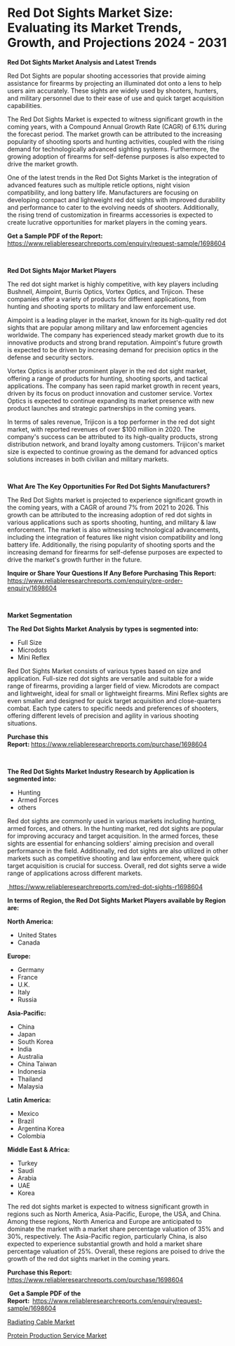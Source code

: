 <p><h1>Red Dot Sights Market Size: Evaluating its Market Trends, Growth, and Projections 2024 - 2031</h1></p><p><strong>Red Dot Sights Market Analysis and Latest Trends</strong></p>
<p><p>Red Dot Sights are popular shooting accessories that provide aiming assistance for firearms by projecting an illuminated dot onto a lens to help users aim accurately. These sights are widely used by shooters, hunters, and military personnel due to their ease of use and quick target acquisition capabilities.</p><p>The Red Dot Sights Market is expected to witness significant growth in the coming years, with a Compound Annual Growth Rate (CAGR) of 6.1% during the forecast period. The market growth can be attributed to the increasing popularity of shooting sports and hunting activities, coupled with the rising demand for technologically advanced sighting systems. Furthermore, the growing adoption of firearms for self-defense purposes is also expected to drive the market growth.</p><p>One of the latest trends in the Red Dot Sights Market is the integration of advanced features such as multiple reticle options, night vision compatibility, and long battery life. Manufacturers are focusing on developing compact and lightweight red dot sights with improved durability and performance to cater to the evolving needs of shooters. Additionally, the rising trend of customization in firearms accessories is expected to create lucrative opportunities for market players in the coming years.</p></p>
<p><strong>Get a Sample PDF of the Report:&nbsp;</strong> <a href="https://www.reliableresearchreports.com/enquiry/request-sample/1698604">https://www.reliableresearchreports.com/enquiry/request-sample/1698604</a></p>
<p>&nbsp;</p>
<p><strong>Red Dot Sights Major Market Players</strong></p>
<p><p>The red dot sight market is highly competitive, with key players including Bushnell, Aimpoint, Burris Optics, Vortex Optics, and Trijicon. These companies offer a variety of products for different applications, from hunting and shooting sports to military and law enforcement use. </p><p>Aimpoint is a leading player in the market, known for its high-quality red dot sights that are popular among military and law enforcement agencies worldwide. The company has experienced steady market growth due to its innovative products and strong brand reputation. Aimpoint's future growth is expected to be driven by increasing demand for precision optics in the defense and security sectors. </p><p>Vortex Optics is another prominent player in the red dot sight market, offering a range of products for hunting, shooting sports, and tactical applications. The company has seen rapid market growth in recent years, driven by its focus on product innovation and customer service. Vortex Optics is expected to continue expanding its market presence with new product launches and strategic partnerships in the coming years.</p><p>In terms of sales revenue, Trijicon is a top performer in the red dot sight market, with reported revenues of over $100 million in 2020. The company's success can be attributed to its high-quality products, strong distribution network, and brand loyalty among customers. Trijicon's market size is expected to continue growing as the demand for advanced optics solutions increases in both civilian and military markets.</p></p>
<p>&nbsp;</p>
<p><strong>What Are The Key Opportunities For Red Dot Sights Manufacturers?</strong></p>
<p><p>The Red Dot Sights market is projected to experience significant growth in the coming years, with a CAGR of around 7% from 2021 to 2026. This growth can be attributed to the increasing adoption of red dot sights in various applications such as sports shooting, hunting, and military & law enforcement. The market is also witnessing technological advancements, including the integration of features like night vision compatibility and long battery life. Additionally, the rising popularity of shooting sports and the increasing demand for firearms for self-defense purposes are expected to drive the market's growth further in the future.</p></p>
<p><strong>Inquire or Share Your Questions If Any Before Purchasing This Report:</strong> <a href="https://www.reliableresearchreports.com/enquiry/pre-order-enquiry/1698604">https://www.reliableresearchreports.com/enquiry/pre-order-enquiry/1698604</a></p>
<p>&nbsp;</p>
<p><strong>Market Segmentation</strong></p>
<p><strong>The Red Dot Sights Market Analysis by types is segmented into:</strong></p>
<p><ul><li>Full Size</li><li>Microdots</li><li>Mini Reflex</li></ul></p>
<p><p>Red Dot Sights Market consists of various types based on size and application. Full-size red dot sights are versatile and suitable for a wide range of firearms, providing a larger field of view. Microdots are compact and lightweight, ideal for small or lightweight firearms. Mini Reflex sights are even smaller and designed for quick target acquisition and close-quarters combat. Each type caters to specific needs and preferences of shooters, offering different levels of precision and agility in various shooting situations.</p></p>
<p><strong>Purchase this Report:&nbsp;</strong><a href="https://www.reliableresearchreports.com/purchase/1698604">https://www.reliableresearchreports.com/purchase/1698604</a></p>
<p>&nbsp;</p>
<p><strong>The Red Dot Sights Market Industry Research by Application is segmented into:</strong></p>
<p><ul><li>Hunting</li><li>Armed Forces</li><li>others</li></ul></p>
<p><p>Red dot sights are commonly used in various markets including hunting, armed forces, and others. In the hunting market, red dot sights are popular for improving accuracy and target acquisition. In the armed forces, these sights are essential for enhancing soldiers' aiming precision and overall performance in the field. Additionally, red dot sights are also utilized in other markets such as competitive shooting and law enforcement, where quick target acquisition is crucial for success. Overall, red dot sights serve a wide range of applications across different markets.</p></p>
<p><a href="https://www.reliableresearchreports.com/red-dot-sights-r1698604">&nbsp;https://www.reliableresearchreports.com/red-dot-sights-r1698604</a></p>
<p><strong>In terms of Region, the Red Dot Sights Market Players available by Region are:</strong></p>
<p>
    <p> <strong> North America: </strong>
        <ul>
            <li>United States</li>
            <li>Canada</li>
        </ul>
        </p> 
    <p> <strong> Europe: </strong>
        <ul>
            <li>Germany</li>
            <li>France</li>
            <li>U.K.</li>
            <li>Italy</li>
            <li>Russia</li>
        </ul>
        </p> 
    <p> <strong> Asia-Pacific: </strong>
        <ul>
            <li>China</li>
            <li>Japan</li>
            <li>South Korea</li>
            <li>India</li>
            <li>Australia</li>
            <li>China Taiwan</li>
            <li>Indonesia</li>
            <li>Thailand</li>
            <li>Malaysia</li>
        </ul>
        </p> 
    <p> <strong> Latin America: </strong>
        <ul>
            <li>Mexico</li>
            <li>Brazil</li>
            <li>Argentina Korea</li>
            <li>Colombia</li>
        </ul>
        </p> 
    <p> <strong> Middle East & Africa: </strong>
        <ul>
            <li>Turkey</li>
            <li>Saudi</li>
            <li>Arabia</li>
            <li>UAE</li>
            <li>Korea</li>
        </ul>
    </p>
    </p>
<p><p>The red dot sights market is expected to witness significant growth in regions such as North America, Asia-Pacific, Europe, the USA, and China. Among these regions, North America and Europe are anticipated to dominate the market with a market share percentage valuation of 35% and 30%, respectively. The Asia-Pacific region, particularly China, is also expected to experience substantial growth and hold a market share percentage valuation of 25%. Overall, these regions are poised to drive the growth of the red dot sights market in the coming years.</p></p>
<p><strong>Purchase this Report: </strong><a href="https://www.reliableresearchreports.com/purchase/1698604">https://www.reliableresearchreports.com/purchase/1698604</a></p>
<p>&nbsp;<strong>Get a Sample PDF of the Report:&nbsp;&nbsp;</strong><a href="https://www.reliableresearchreports.com/enquiry/request-sample/1698604">https://www.reliableresearchreports.com/enquiry/request-sample/1698604</a></p>
<p><strong></strong></p>
<p><p><a href="https://www.linkedin.com/pulse/radiating-cable-market-size-outlook-forecast-2024-2031-streetre-ag1xe">Radiating Cable Market</a></p><p><a href="https://view.publitas.com/reportprime-1/protein-production-service-market-exploring-market-share-market-trends-and-future-growth/">Protein Production Service Market</a></p></p>